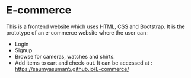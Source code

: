# E-commerce
This is a frontend website which uses HTML, CSS and Bootstrap.
It is the prototype of an e-commerce website where the user can:
* Login
* Signup
* Browse for cameras, watches and shirts.
* Add items to cart and check-out.
It can be accessed at : https://saumyasuman5.github.io/E-commerce/
